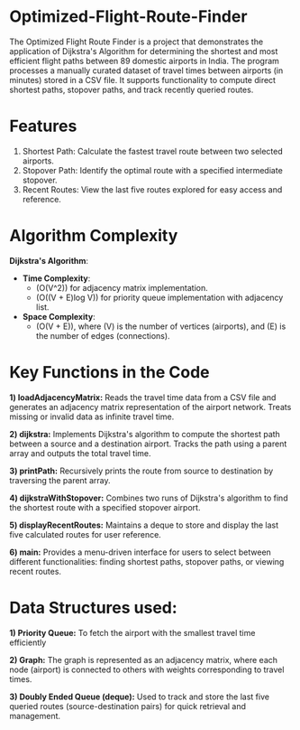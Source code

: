 # Optimized-Flight-Route-Finder
The Optimized Flight Route Finder is a project that demonstrates the application of Dijkstra's Algorithm for determining the shortest and most efficient flight paths between 89 domestic airports in India. The program processes a manually curated dataset of travel times between airports (in minutes) stored in a CSV file. It supports functionality to compute direct shortest paths, stopover paths, and track recently queried routes.

# Features
1) Shortest Path: Calculate the fastest travel route between two selected airports.
2) Stopover Path: Identify the optimal route with a specified intermediate stopover.
3) Recent Routes: View the last five routes explored for easy access and reference.

# Algorithm Complexity
**Dijkstra's Algorithm**:
- **Time Complexity**: 
  - \(O(V^2)\) for adjacency matrix implementation.
  - \(O((V + E)log V)\) for priority queue implementation with adjacency list.
- **Space Complexity**:
  - \(O(V + E)\), where \(V\) is the number of vertices (airports), and \(E\) is the number of edges (connections).

# Key Functions in the Code
**1) loadAdjacencyMatrix:**
Reads the travel time data from a CSV file and generates an adjacency matrix representation of the airport network.
Treats missing or invalid data as infinite travel time.

**2) dijkstra:**
Implements Dijkstra's algorithm to compute the shortest path between a source and a destination airport.
Tracks the path using a parent array and outputs the total travel time.

**3) printPath:**
Recursively prints the route from source to destination by traversing the parent array.

**4) dijkstraWithStopover:**
Combines two runs of Dijkstra's algorithm to find the shortest route with a specified stopover airport.

**5) displayRecentRoutes:**
Maintains a deque to store and display the last five calculated routes for user reference.

**6) main:**
Provides a menu-driven interface for users to select between different functionalities: finding shortest paths, stopover paths, or viewing recent routes.

# Data Structures used:

**1) Priority Queue:** 
To fetch the airport with the smallest travel time efficiently

**2) Graph:**
The graph is represented as an adjacency matrix, where each node (airport) is connected to others with weights corresponding to travel times.

**3) Doubly Ended Queue (deque):**
Used to track and store the last five queried routes (source-destination pairs) for quick retrieval and management.
